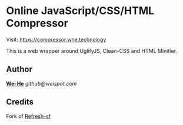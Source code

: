 Online JavaScript/CSS/HTML Compressor
==========

Visit: https://compressor.whe.technology

This is a web wrapper around UglifyJS, Clean-CSS and HTML Minifier.


## Author

[**Wei He**](https://whe.me) _github@weispot.com_


## Credits

Fork of [Refresh-sf](https://github.com/gpbmike/refresh-sf)
